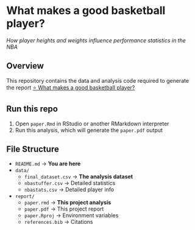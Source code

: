 # What makes a good basketball player? 
*How player heights and weights influence performance statistics in the NBA*

## Overview
This repository contains the data and analysis code required to generate the report <a href="https://github.com/bhambra3/final_project/blob/main/final_paper.pdf" target="_blank"> ⭐ What makes a good basketball player?</a>

## Run this repo
1) Open `paper.Rmd` in RStudio or another RMarkdown interpreter
2) Run this analysis, which will generate the `paper.pdf` output

## File Structure
- `README.md` &rarr; **You are here**
- `data/`
  - `final_dataset.csv` &rarr; **The analysis dataset**
  - `nbastuffer.csv` &rarr; Detailed statistics
  - `nbastats.csv` &rarr; Detailed player info
- `report/`
  - `paper.rmd` &rarr; **This project analysis**
  - `paper.pdf` &rarr; This project report
  - `paper.Rproj` &rarr; Environment variables
  - `references.bib` &rarr; Citations
